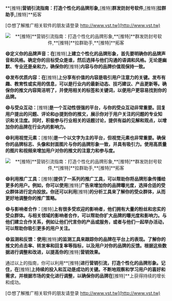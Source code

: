 **[推特]**营销引流指南：打造个性化的品牌形象,**[推特]**群发防封号软件,**[推特]**拉群助手,**[推特]**拓客

[😍想了解推广相关软件的朋友请登录 http://www.vst.tw](http://www.vst.tw)

 <center><img src="https://vst.tw/MP4/tuiguang/png/1.png" alt="**[推特]**营销引流指南：打造个性化的品牌形象,**[推特]**群发防封号软件,**[推特]**拉群助手,**[推特]**拓客"></center>

**😄定义你的品牌声音：在**[推特]**上建立个性化的品牌形象，首先要明确你的品牌声音和风格。确定你的目标受众是谁，然后选择与他们沟通的语调和风格。无论是幽默、专业还是亲和力，确保你的**[推特]**内容与你的品牌价值观保持一致。**

**😄发布优质内容：在**[推特]**上分享有价值的内容是吸引用户注意力的关键。发布有趣、教育性或实用的信息，可以是行业内的最新动态、技巧建议、产品更新等。确保你的推文内容简洁明了，并使用相关的标签和关键词，以便用户更容易找到你的品牌。**

**😄与受众互动：**[推特]**是一个互动性很强的平台，与你的受众互动非常重要。回复用户提出的问题、评论和@提到你的推文，展示你对于用户关注的问题的专业知识和关注度。同时，积极参与行业相关的话题讨论，提供有益的见解和观点，以增加你的品牌在行业内的影响力。**

**😄利用视觉元素：**[推特]**是一个以文字为主的平台，但视觉元素也非常重要。确保你的品牌标志、头像和封面图片与你的品牌形象一致，并具有吸引力。使用高质量的图片和视频来增加用户对你的推文的注意力和参与度。**

 <center><img src="https://vst.tw/MP4/tuiguang/png/4.png" alt="**[推特]**营销引流指南：打造个性化的品牌形象,**[推特]**群发防封号软件,**[推特]**拉群助手,**[推特]**拓客"></center>

**😄利用推广工具：**[推特]**提供了一系列的推广工具，可以帮助你将品牌形象传播给更多的用户。例如，你可以使用**[推特]**广告来增加你的品牌曝光度，选择合适的受众群体进行定向投放。你还可以利用**[推特]**的分析工具来了解你的受众群体，从而更好地调整你的推广策略。**

**😄与影响者合作：**[推特]**上有很多受欢迎的影响者，他们拥有大量的粉丝和忠实的受众群体。与相关领域的影响者合作，可以帮助你扩大品牌的曝光度和影响力。与他们建立合作关系，例如让他们代言你的产品或服务，或者与他们一起举办活动，可以帮助你吸引更多的用户关注。**

**😄监测和反馈：使用**[推特]**的监测工具来跟踪你的品牌在平台上的表现。了解你的推文的点击率、转发率和回复率等指标，以及用户对你的品牌的反馈。根据这些数据进行调整和改进，以提高你的**[推特]**营销效果。**

通过以上的指南，你可以利用**[推特]**进行营销引流，打造个性化的品牌形象。记住，在**[推特]**上持续的投入和互动是成功的关键。不断地观察和学习用户的喜好和需求，并根据市场的变化进行调整，以确保你的品牌在**[推特]**上获得持续的增长和成功。

[😍想了解推广相关软件的朋友请登录 http://www.vst.tw](http://www.vst.tw)



